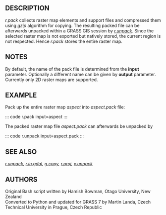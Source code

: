 ## DESCRIPTION

*r.pack* collects raster map elements and support files and compressed
them using *gzip* algorithm for copying. The resulting packed file can
be afterwards unpacked within a GRASS GIS session by
*[r.unpack](r.unpack.html)*. Since the selected raster map is not
exported but natively stored, the current region is not respected. Hence
*r.pack* stores the entire raster map.

## NOTES

By default, the name of the pack file is determined from the **input**
parameter. Optionally a different name can be given by **output**
parameter. Currently only 2D raster maps are supported.

## EXAMPLE

Pack up the entire raster map *aspect* into *aspect.pack* file:

::: code
    r.pack input=aspect
:::

The packed raster map file *aspect.pack* can afterwards be unpacked by

::: code
    r.unpack input=aspect.pack
:::

## SEE ALSO

*[r.unpack](r.unpack.html), [r.in.gdal](r.in.gdal.html),
[g.copy](g.copy.html), [r.proj](r.proj.html), [v.unpack](v.unpack.html)*

## AUTHORS

Original Bash script written by Hamish Bowman, Otago University, New
Zealand\
Converted to Python and updated for GRASS 7 by Martin Landa, Czech
Technical University in Prague, Czech Republic
